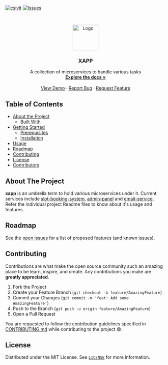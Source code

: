 [![csivit][csivitu-shield]][csivitu-url]
[![Issues][issues-shield]][issues-url]

<!-- PROJECT LOGO -->
<br />
<p align="center">
  <a href="https://github.com/csivitu/xapp">
    <img src="https://csivit.com/images/favicon.png" alt="Logo" width="80">
  </a>

  <h3 align="center">XAPP</h3>

  <p align="center">
    A collection of microservices to handle various tasks
    <br />
    <a href="https://github.com/csivitu/xapp"><strong>Explore the docs »</strong></a>
    <br />
    <br />
    <a href="https://github.com/csivitu/xapp">View Demo</a>
    ·
    <a href="https://github.com/csivitu/xapp/issues">Report Bug</a>
    ·
    <a href="https://github.com/csivitu/xapp/issues">Request Feature</a>
  </p>
</p>



<!-- TABLE OF CONTENTS -->
## Table of Contents

* [About the Project](#about-the-project)
  * [Built With](#built-with)
* [Getting Started](#getting-started)
  * [Prerequisites](#prerequisites)
  * [Installation](#installation)
* [Usage](#usage)
* [Roadmap](#roadmap)
* [Contributing](#contributing)
* [License](#license)
* [Contributors](#contributors-)



<!-- ABOUT THE PROJECT -->
## About The Project

**xapp** is an umbrella term to hold various microservices under it. Current services include [slot-booking-system](), [admin-panel]() and [email-service](). Refer the individual project Readme files to know about it's usage and features.


<!-- ROADMAP -->
## Roadmap

See the [open issues](https://github.com/csivitu/xapp/issues) for a list of proposed features (and known issues).



<!-- CONTRIBUTING -->
## Contributing

Contributions are what make the open source community such an amazing place to be learn, inspire, and create. Any contributions you make are **greatly appreciated**.

1. Fork the Project
2. Create your Feature Branch (`git checkout -b feature/AmazingFeature`)
3. Commit your Changes (`git commit -m 'feat: Add some AmazingFeature'`)
4. Push to the Branch (`git push -u origin feature/AmazingFeature`)
5. Open a Pull Request

You are requested to follow the contribution guidelines specified in [CONTRIBUTING.md](./CONTRIBUTING.md) while contributing to the project :smile:.

<!-- LICENSE -->
## License

Distributed under the MIT License. See [`LICENSE`](./LICENSE) for more information.




<!-- MARKDOWN LINKS & IMAGES -->
<!-- https://www.markdownguide.org/basic-syntax/#reference-style-links -->
[csivitu-shield]: https://img.shields.io/badge/csivitu-csivitu-blue
[csivitu-url]: https://csivit.com
[issues-shield]: https://img.shields.io/github/issues/csivitu/xapp.svg?style=flat-square
[issues-url]: https://github.com/csivitu/xapp/issues
